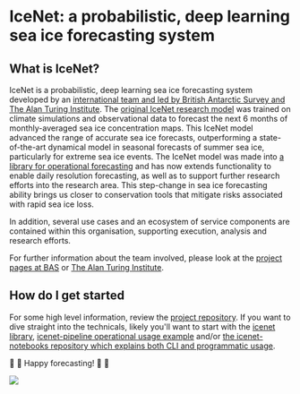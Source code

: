 # IceNet: a probabilistic, deep learning sea ice forecasting system

## What is IceNet?

IceNet is a probabilistic, deep learning sea ice forecasting system developed by an [international team and led by British Antarctic Survey and The Alan Turing Institute](https://www.nature.com/articles/s41467-021-25257-4). The [original IceNet research model](https://www.github.com/tom-andersson/icenet-paper) was trained on climate simulations and observational data to forecast the next 6 months of monthly-averaged sea ice concentration maps. This IceNet model advanced the range of accurate sea ice forecasts, outperforming a state-of-the-art dynamical model in seasonal forecasts of summer sea ice, particularly for extreme sea ice events. The IceNet model was made into [a library for operational forecasting](https://github.com/icenet-ai/icenet) and has now extends functionality to enable daily resolution forecasting, as well as to support further research efforts into the research area. This step-change in sea ice forecasting ability brings us closer to conservation tools that mitigate risks associated with rapid sea ice loss. 

In addition, several use cases and an ecosystem of service components are contained within this organisation, supporting execution, analysis and research efforts. 

For further information about the team involved, please look at the [project pages at BAS](https://www.bas.ac.uk/project/icenet/) or [The Alan Turing Institute](https://www.turing.ac.uk/news/artificial-intelligence-help-predict-arctic-sea-ice-loss). 

## How do I get started

For some high level information, review the [project repository](https://github.com/icenet-ai/icenet-project). If you want to dive straight into the technicals, likely you'll want to start with the [icenet library](https://github.com/icenet-ai/icenet/), [icenet-pipeline operational usage example](https://github.com/icenet-ai/icenet-pipeline/) and/or [the icenet-notebooks repository which explains both CLI and programmatic usage](https://github.com/icenet-ai/icenet-notebooks/).

:ice_cube: :ice_cube: Happy forecasting! :ice_cube: :ice_cube:

<!--

**Here are some ideas to get you started:**

🙋‍♀️ A short introduction - what is your organization all about?
🌈 Contribution guidelines - how can the community get involved?
👩‍💻 Useful resources - where can the community find your docs? Is there anything else the community should know?
🍿 Fun facts - what does your team eat for breakfast?
🧙 Remember, you can do mighty things with the power of [Markdown](https://docs.github.com/github/writing-on-github/getting-started-with-writing-and-formatting-on-github/basic-writing-and-formatting-syntax)
-->

![](https://scotthosking.com/images/icenet/icenet_architecture.png)
